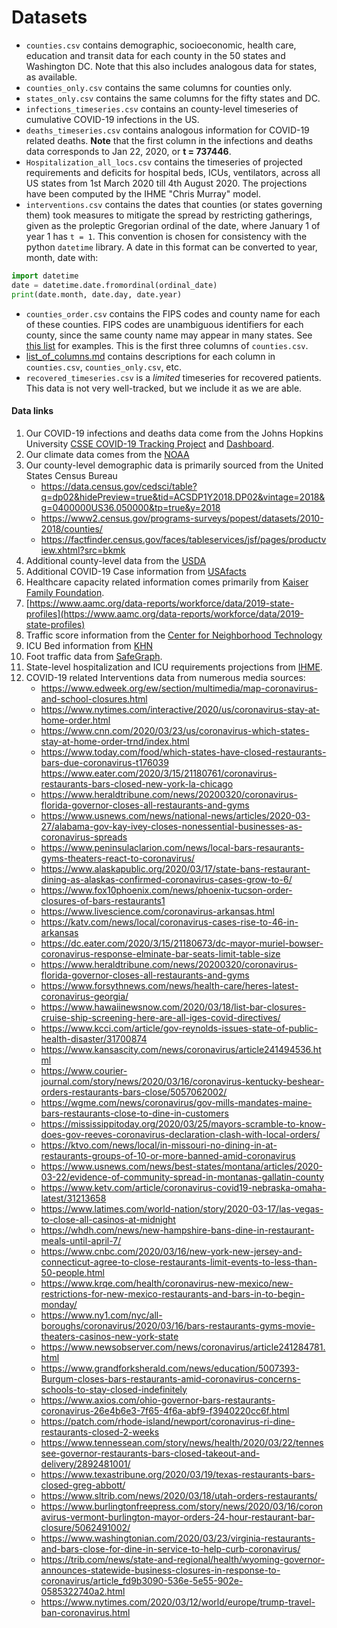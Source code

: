 # Datasets

* `counties.csv` contains demographic, socioeconomic, health care, education and transit data for
  each county in the 50 states and Washington DC. Note that this also includes analogous data for
  states, as available.
* `counties_only.csv` contains the same columns for counties only.
* `states_only.csv` contains the same columns for the fifty states and DC.
* `infections_timeseries.csv` contains an county-level timeseries of cumulative COVID-19 infections
  in the US.
* `deaths_timeseries.csv` contains analogous information for COVID-19 related deaths.  **Note**
  that the first column in the infections and deaths data corresponds to Jan 22, 2020, or **t =
  737446**.
* `Hospitalization_all_locs.csv` contains the timeseries of projected requirements and deficits for hospital beds, ICUs, ventilators, across all US states from 1st March 2020 till 4th August 2020. The projections have been computed by the IHME "Chris Murray" model.
* `interventions.csv` contains the dates that counties (or states governing them) took measures to
  mitigate the spread by restricting gatherings, given as the proleptic Gregorian ordinal of the
  date, where January 1 of year 1 has `t = 1`. This convention is chosen for consistency with the
  python `datetime` library. A date in this format can be converted to year, month, date with:
```python
import datetime
date = datetime.date.fromordinal(ordinal_date)
print(date.month, date.day, date.year)
```
* `counties_order.csv` contains the FIPS codes and county name for each of these counties. FIPS
  codes are unambiguous identifiers for each county, since the same county name may appear in many
  states. See [this list](https://www.wikiwand.com/en/List_of_the_most_common_U.S._county_names)
  for examples. This is the first three columns of `counties.csv`.
* [list_of_columns.md](https://github.com/JieYingWu/COVID-19_US_County-level_Summaries/blob/master/data/list_of_columns.md)
  contains descriptions for each column in `counties.csv`, `counties_only.csv`, etc.
* `recovered_timeseries.csv` is a *limited* timeseries for recovered patients. This data is not
  very well-tracked, but we include it as we are able.

#### Data links

1. Our COVID-19 infections and deaths data come from the Johns Hopkins University [CSSE COVID-19
   Tracking Project](https://github.com/CSSEGISandData/COVID-19) and
   [Dashboard](https://coronavirus.jhu.edu/map.html).
2. Our climate data comes from the [NOAA](ftp://ftp.ncdc.noaa.gov/pub/data/cirs/climdiv/)
3. Our county-level demographic data is primarily sourced from the United States Census Bureau
    * https://data.census.gov/cedsci/table?q=dp02&hidePreview=true&tid=ACSDP1Y2018.DP02&vintage=2018&g=0400000US36.050000&tp=true&y=2018
    * https://www2.census.gov/programs-surveys/popest/datasets/2010-2018/counties/
    * https://factfinder.census.gov/faces/tableservices/jsf/pages/productview.xhtml?src=bkmk
4. Additional county-level data from the [USDA](https://www.ers.usda.gov/data-products/county-level-data-sets/download-data/)
5. Additional COVID-19 Case information from [USAfacts](https://usafacts.org/visualizations/coronavirus-covid-19-spread-map/)
6. Healthcare capacity related information comes primarily from [Kaiser Family Foundation](https://www.kff.org/state-category/providers-service-use/).
7. [https://www.aamc.org/data-reports/workforce/data/2019-state-profiles](https://www.aamc.org/data-reports/workforce/data/2019-state-profiles)
11. Traffic score information from the [Center for Neighborhood Technology](https://alltransit.cnt.org/data-download/)
12. ICU Bed information from [KHN](https://khn.org/news/as-coronavirus-spreads-widely-millions-of-older-americans-live-in-counties-with-no-icu-beds/)
13. Foot traffic data from [SafeGraph](https://shop.safegraph.com/).
14. State-level hospitalization and ICU requirements projections from [IHME](http://www.healthdata.org/covid/data-downloads).
15. COVID-19 related Interventions data from numerous media sources:
    * https://www.edweek.org/ew/section/multimedia/map-coronavirus-and-school-closures.html
    * https://www.nytimes.com/interactive/2020/us/coronavirus-stay-at-home-order.html
    * https://www.cnn.com/2020/03/23/us/coronavirus-which-states-stay-at-home-order-trnd/index.html
    * https://www.today.com/food/which-states-have-closed-restaurants-bars-due-coronavirus-t176039
  https://www.eater.com/2020/3/15/21180761/coronavirus-restaurants-bars-closed-new-york-la-chicago
    * https://www.heraldtribune.com/news/20200320/coronavirus-florida-governor-closes-all-restaurants-and-gyms
    * https://www.usnews.com/news/national-news/articles/2020-03-27/alabama-gov-kay-ivey-closes-nonessential-businesses-as-coronavirus-spreads
    * https://www.peninsulaclarion.com/news/local-bars-resaurants-gyms-theaters-react-to-coronavirus/
    * https://www.alaskapublic.org/2020/03/17/state-bans-restaurant-dining-as-alaskas-confirmed-coronavirus-cases-grow-to-6/
    * https://www.fox10phoenix.com/news/phoenix-tucson-order-closures-of-bars-restaurants1
    * https://www.livescience.com/coronavirus-arkansas.html
    * https://katv.com/news/local/coronavirus-cases-rise-to-46-in-arkansas
    * https://dc.eater.com/2020/3/15/21180673/dc-mayor-muriel-bowser-coronavirus-response-elminate-bar-seats-limit-table-size
    * https://www.heraldtribune.com/news/20200320/coronavirus-florida-governor-closes-all-restaurants-and-gyms
    * https://www.forsythnews.com/news/health-care/heres-latest-coronavirus-georgia/
    * https://www.hawaiinewsnow.com/2020/03/18/list-bar-closures-cruise-ship-screening-here-are-all-iges-covid-directives/
    * https://www.kcci.com/article/gov-reynolds-issues-state-of-public-health-disaster/31700874
    * https://www.kansascity.com/news/coronavirus/article241494536.html
    * https://www.courier-journal.com/story/news/2020/03/16/coronavirus-kentucky-beshear-orders-restaurants-bars-close/5057062002/
    * https://wgme.com/news/coronavirus/gov-mills-mandates-maine-bars-restaurants-close-to-dine-in-customers
    * https://mississippitoday.org/2020/03/25/mayors-scramble-to-know-does-gov-reeves-coronavirus-declaration-clash-with-local-orders/
    * https://ktvo.com/news/local/in-missouri-no-dining-in-at-restaurants-groups-of-10-or-more-banned-amid-coronavirus
    * https://www.usnews.com/news/best-states/montana/articles/2020-03-22/evidence-of-community-spread-in-montanas-gallatin-county
    * https://www.ketv.com/article/coronavirus-covid19-nebraska-omaha-latest/31213658
    * https://www.latimes.com/world-nation/story/2020-03-17/las-vegas-to-close-all-casinos-at-midnight
    * https://whdh.com/news/new-hampshire-bans-dine-in-restaurant-meals-until-april-7/
    * https://www.cnbc.com/2020/03/16/new-york-new-jersey-and-connecticut-agree-to-close-restaurants-limit-events-to-less-than-50-people.html
    * https://www.krqe.com/health/coronavirus-new-mexico/new-restrictions-for-new-mexico-restaurants-and-bars-in-to-begin-monday/
    * https://www.ny1.com/nyc/all-boroughs/coronavirus/2020/03/16/bars-restaurants-gyms-movie-theaters-casinos-new-york-state
    * https://www.newsobserver.com/news/coronavirus/article241284781.html
    * https://www.grandforksherald.com/news/education/5007393-Burgum-closes-bars-restaurants-amid-coronavirus-concerns-schools-to-stay-closed-indefinitely
    * https://www.axios.com/ohio-governor-bars-restaurants-coronavirus-26e4b6e3-7f65-4f6a-abf9-f3940220cc6f.html
    * https://patch.com/rhode-island/newport/coronavirus-ri-dine-restaurants-closed-2-weeks
    * https://www.tennessean.com/story/news/health/2020/03/22/tennessee-governor-restaurants-bars-closed-takeout-and-delivery/2892481001/
    * https://www.texastribune.org/2020/03/19/texas-restaurants-bars-closed-greg-abbott/
    * https://www.sltrib.com/news/2020/03/18/utah-orders-restaurants/
    * https://www.burlingtonfreepress.com/story/news/2020/03/16/coronavirus-vermont-burlington-mayor-orders-24-hour-restaurant-bar-closure/5062491002/
    * https://www.washingtonian.com/2020/03/23/virginia-restaurants-and-bars-close-for-dine-in-service-to-help-curb-coronavirus/
    * https://trib.com/news/state-and-regional/health/wyoming-governor-announces-statewide-business-closures-in-response-to-coronavirus/article_fd9b3090-536e-5e55-902e-0585322740a2.html
    * https://www.nytimes.com/2020/03/12/world/europe/trump-travel-ban-coronavirus.html
